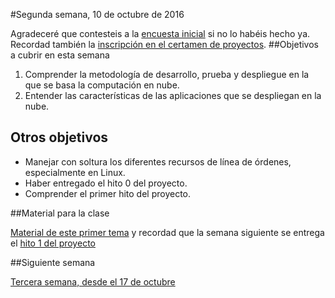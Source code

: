 #Segunda semana, 10 de octubre de 2016

Agradeceré que contesteis a la [encuesta inicial](https://docs.google.com/forms/d/e/1FAIpQLSfAHU--1qB37pv1Qep31vFj0TVK_aWH4Cu4mNbh1yl3HMbe-g/viewform) si no lo habéis hecho ya. Recordad
también la
[inscripción en el certamen de proyectos](https://docs.google.com/forms/d/e/1FAIpQLSdfNUc5GlWPBTBi00euxjEkD1IKoH-5VOaD0zL96rQn_Q0tow/viewform).
##Objetivos a cubrir en esta semana

1. Comprender la metodología de desarrollo, prueba y despliegue en la que se basa la computación en nube.
2. Entender las características de las aplicaciones que se despliegan en la nube.

## Otros objetivos

* Manejar con soltura los diferentes recursos de línea de órdenes, especialmente en Linux.
* Haber entregado el hito 0 del proyecto.
* Comprender el primer hito del proyecto.

##Material para la clase

[Material de este primer tema](http://jj.github.io/CC/documentos/temas/Desarrollo_basado_en_pruebas)
y recordad que la semana siguiente se entrega el [hito 1 del proyecto](http://jj.github.io/CC/documentos/proyecto/1.Infraestructura)

##Siguiente semana

[Tercera semana, desde el 17 de octubre ](3-semana.md)
